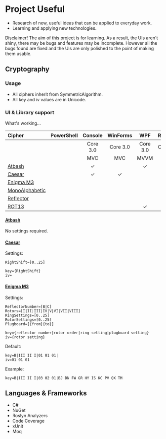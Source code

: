 # Project Useful  

* Research of new, useful ideas that can be applied to everyday work.  
* Learning and applying new technologies.  

Disclaimer!  The aim of this project is for learning.  As a result, the UIs aren't shiny, there may be bugs and features may be incomplete.  However all the bugs found are fixed and the UIs are only polished to the point of making them usable.  

## Cryptography  

### Usage  
- All ciphers inherit from SymmetricAlgorithm.  
- All key and iv values are in Unicode.

### UI & Library support  
What's working...   

|Cipher|PowerShell|Console|WinForms|WPF|RESTApi|ASP.NET|NuGet|
|:-----|:--------:|:-----:|:------:|:-:|:-----:|:-----:|:---:|
|||Core 3.0|Core 3.0|Core 3.0|Core 3.0|Core 3.0|.NETStandard 2.0|
|||MVC|MVC|MVVM|
|[Atbash](https://en.wikipedia.org/wiki/Atbash)||✓||✓
|[Caesar](https://en.wikipedia.org/wiki/Caesar_cipher)||✓|✓
|[Enigma M3](https://en.wikipedia.org/wiki/Enigma_machine)
|[MonoAlphabetic](https://en.wikipedia.org/wiki/Substitution_cipher)|
|[Reflector](https://en.wikipedia.org/wiki/Substitution_cipher)|
|[ROT13](https://en.wikipedia.org/wiki/ROT13)||||✓

#### [Atbash](https://en.wikipedia.org/wiki/Atbash)  
No settings required.

#### [Caesar](https://en.wikipedia.org/wiki/Caesar_cipher)  
Settings:
```
RightShift=[0..25]  
```
```
key={RightShift}  
iv=  
```

#### [Enigma M3](https://en.wikipedia.org/wiki/Enigma_machine)  
Settings:
```
ReflectorNumber=[B|C]  
Rotors=[I|II|III|IV|V|VI|VII|VIII]
RingSettings=[0..25]
RotorSettings=[0..25]
Plugboard=[{from}{to}]
```
```
key={reflector number|rotor order|ring setting|plugboard setting}  
iv={rotor setting}
```
Default:  
```
key=B|III II I|01 01 01|  
iv=01 01 01  
```
Example: 
```
key=B|III II I|03 02 01|BJ DN FW GR HY IS KC PV QX TM  
```

## Languages & Frameworks  

* C#  
* NuGet  
* Roslyn Analyzers  
* Code Coverage  
* xUnit  
* Moq  
